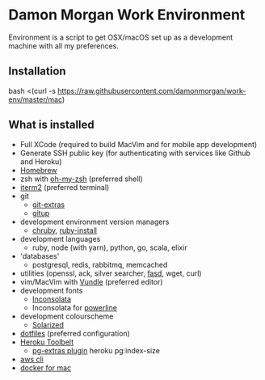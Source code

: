 Damon Morgan Work Environment
========================

Environment is a script to get OSX/macOS set up as a development machine with all my preferences.

Installation
------------

  bash <(curl -s https://raw.githubusercontent.com/damonmorgan/work-env/master/mac)

What is installed
-----------------

* Full XCode (required to build MacVim and for mobile app development)
* Generate SSH public key (for authenticating with services like Github and Heroku)
* [Homebrew](http://brew.sh/)
* zsh with [oh-my-zsh](https://github.com/robbyrussell/oh-my-zsh) (preferred shell)
* [iterm2](http://www.iterm2.com/) (preferred terminal)
* git
  * [git-extras](https://github.com/visionmedia/git-extras)
  * [gitup](https://gitup.co/)
* development environment version managers
  * [chruby](https://github.com/postmodern/chruby), [ruby-install](https://github.com/postmodern/ruby-install)
* development languages
  * ruby, node (with yarn), python, go, scala, elixir
* 'databases'
  * postgresql, redis, rabbitmq, memcached
* utilities (openssl, ack, silver searcher, [fasd](https://github.com/clvv/fasd), wget, curl)
* vim/MacVim with [Vundle](http://github.com/gmarik/vundle) (preferred editor)
* development fonts
  * [Inconsolata](http://www.levien.com/type/myfonts/inconsolata.html)
  * Inconsolata for [powerline](https://github.com/Lokaltog/powerline)
* development colourscheme
  * [Solarized](http://ethanschoonover.com/solarized)
* [dotfiles](https://github.com/damonmorgan/dotfiles) (preferred configuration)
* [Heroku Toolbelt](https://toolbelt.heroku.com/)
  * [pg-extras plugin](https://github.com/heroku/heroku-pg-extras) heroku pg:index-size
* [aws cli](http://aws.amazon.com/cli/)
* [docker for mac](https://docs.docker.com/docker-for-mac/)
